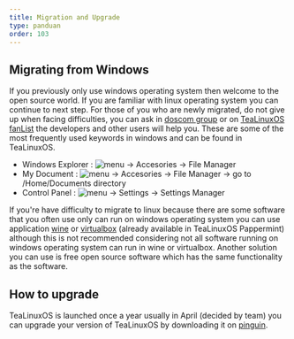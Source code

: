 ```yaml
---
title: Migration and Upgrade
type: panduan
order: 103
---
```


## Migrating from Windows

If you previously only use windows operating system then welcome to the open source world. If you are familiar with linux operating system you can continue to next step. For those of you who are newly migrated, do not give up when facing difficulties, you can ask in [doscom group](https://www.facebook.com/groups/doscomedia/) or on [TeaLinuxOS fanList](https://www.facebook.com/tealinuxos) the developers and other users will help you. These are some of the most frequently used keywords in windows and can be found in TeaLinuxOS.

- Windows Explorer : ![menu](https://cloud.githubusercontent.com/assets/26142091/23577576/a90a1a1c-00f5-11e7-86ec-d4bc4d831a13.png)
 → Accesories → File Manager
- My Document : ![menu](https://cloud.githubusercontent.com/assets/26142091/23577576/a90a1a1c-00f5-11e7-86ec-d4bc4d831a13.png)
 → Accesories → File Manager → go to /Home/Documents directory
- Control Panel : ![menu](https://cloud.githubusercontent.com/assets/26142091/23577576/a90a1a1c-00f5-11e7-86ec-d4bc4d831a13.png)
→ Settings → Settings Manager

If you're have difficulty to migrate to linux because there are some software that you often use only can run on windows operating system you can use application [wine](http://tealinuxos.org/support/winehq.org) or [virtualbox](http://tealinuxos.org/support/virtualbox.org) (already available in TeaLinuxOS Pappermint) although this is not recommended considering not all software running on windows operating system can run in wine or virtualbox. Another solution you can use is free open source software which has the same functionality as the software.

## How to upgrade

TeaLinuxOS is launched once a year usually in April (decided by team) you can upgrade your version of TeaLinuxOS by downloading it on [pinguin](http://pinguin.dinus.ac.id/iso/tealinuxos/).
